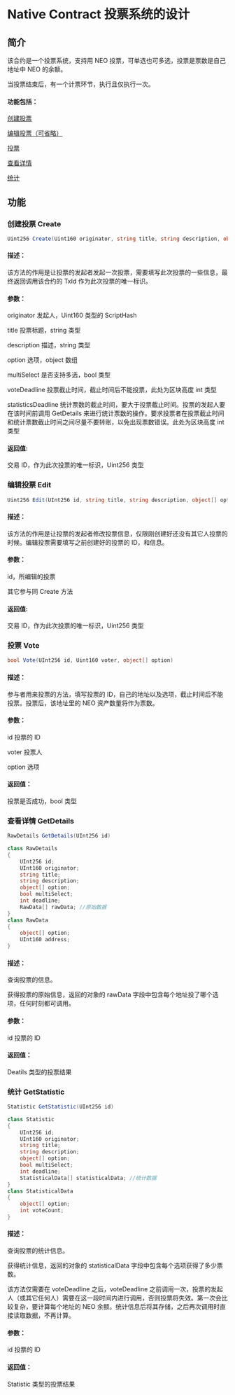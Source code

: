 # Native Contract 投票系统的设计

## 简介

该合约是一个投票系统，支持用 NEO 投票，可单选也可多选，投票是票数是自己地址中 NEO 的余额。

当投票结束后，有一个计票环节，执行且仅执行一次。

#### 功能包括：

[创建投票](#创建投票-create)

[编辑投票（可省略）](#编辑投票-edit)

[投票](#投票-vote)

[查看详情](#查看详情-getdetails)

[统计](#统计-getstatistic)

## 功能

### 创建投票 Create

```c#
Uint256 Create(Uint160 originator, string title, string description, object[] option, bool multiSelect, int voteDeadline, int statisticsDeadline)
```

#### 描述：

该方法的作用是让投票的发起者发起一次投票，需要填写此次投票的一些信息，最终返回调用该合约的 TxId 作为此次投票的唯一标识。

#### 参数：

originator 发起人，Uint160 类型的 ScriptHash

title 投票标题，string 类型

description 描述，string 类型

option 选项，object 数组

multiSelect 是否支持多选，bool 类型

voteDeadline 投票截止时间，截止时间后不能投票，此处为区块高度 int 类型

statisticsDeadline 统计票数的截止时间，要大于投票截止时间。投票的发起人要在该时间前调用 GetDetails 来进行统计票数的操作。要求投票者在投票截止时间和统计票数截止时间之间尽量不要转账，以免出现票数错误。此处为区块高度 int 类型

#### 返回值:

交易 ID，作为此次投票的唯一标识，Uint256 类型

### 编辑投票 Edit

```c#
Uint256 Edit(UInt256 id, string title, string description, object[] option, bool multiSelect, int voteDeadline, int statisticsDeadline, Uint160)
```

#### 描述：

该方法的作用是让投票的发起者修改投票信息，仅限刚创建好还没有其它人投票的时候。编辑投票需要填写之前创建好的投票的 ID，和信息。

#### 参数：

id，所编辑的投票

其它参与同 Create 方法

#### 返回值:

交易 ID，作为此次投票的唯一标识，Uint256 类型

### 投票 Vote

```c#
bool Vote(UInt256 id, Uint160 voter, object[] option)
```

#### 描述：

参与者用来投票的方法，填写投票的 ID，自己的地址以及选项，截止时间后不能投票。投票后，该地址里的 NEO 资产数量将作为票数。

#### 参数：

id 投票的 ID

voter 投票人

option 选项

#### 返回值：

投票是否成功，bool 类型

### 查看详情 GetDetails

```c#
RawDetails GetDetails(UInt256 id)
```

```c#
class RawDetails
{
    UInt256 id;
    UInt160 originator;
    string title;
    string description;
    object[] option;
    bool multiSelect;
    int deadline;
    RawData[] rawData; //原始数据
}
class RawData
{
    object[] option;
    UInt160 address;
}
```

#### 描述：

查询投票的信息。

获得投票的原始信息，返回的对象的 rawData 字段中包含每个地址投了哪个选项，任何时刻都可调用。

#### 参数：

id 投票的 ID

#### 返回值：

Deatils 类型的投票结果

### 统计 GetStatistic

```c#
Statistic GetStatistic(UInt256 id)
```

```c#
class Statistic
{
    UInt256 id;
    UInt160 originator;
    string title;
    string description;
    object[] option;
    bool multiSelect;
    int deadline;
    StatisticalData[] statisticalData; //统计数据
}
class StatisticalData
{
    object[] option;
    int voteCount;
}
```

#### 描述：

查询投票的统计信息。

获得统计信息，返回的对象的 statisticalData 字段中包含每个选项获得了多少票数。

该方法仅需要在 voteDeadline 之后，voteDeadline 之前调用一次，投票的发起人（或其它任何人）需要在这一段时间内进行调用，否则投票将失效。第一次会比较复杂，要计算每个地址的 NEO 余额。统计信息后将其存储，之后再次调用时直接读取数据，不再计算。

#### 参数：

id 投票的 ID

#### 返回值：

Statistic 类型的投票结果



